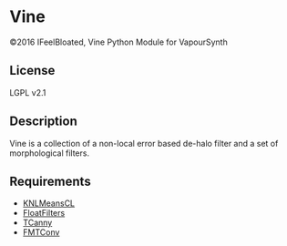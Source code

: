 # Vine
©2016 IFeelBloated, Vine Python Module for VapourSynth
## License
LGPL v2.1
## Description
Vine is a collection of a non-local error based de-halo filter and a set of morphological filters.
## Requirements
- [KNLMeansCL](https://github.com/Khanattila/KNLMeansCL)
- [FloatFilters](https://github.com/IFeelBloated/FLT)
- [TCanny](https://github.com/HomeOfVapourSynthEvolution/VapourSynth-TCanny)
- [FMTConv](https://github.com/EleonoreMizo/fmtconv)
